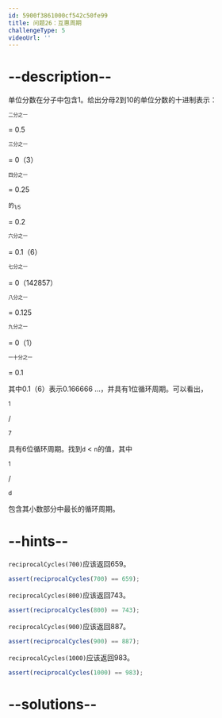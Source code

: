 ```yaml
---
id: 5900f3861000cf542c50fe99
title: 问题26：互惠周期
challengeType: 5
videoUrl: ''
---
```


# --description--

单位分数在分子中包含1。给出分母2到10的单位分数的十进制表示：

<sup><sub>二分之一</sub></sup>

 = 0.5

<sup><sub>三分之一</sub></sup>

 = 0（3）

<sup><sub>四分之一</sub></sup>

 = 0.25

<sup>的<sub>1/5</sub></sup>

 = 0.2

<sup><sub>六分之一</sub></sup>

 = 0.1（6）

<sup><sub>七分之一</sub></sup>

 = 0（142857）

<sup><sub>八分之一</sub></sup>

 = 0.125

<sup><sub>九分之一</sub></sup>

 = 0（1）

<sup><sub>一十分之一</sub></sup>

 = 0.1

其中0.1（6）表示0.166666 ...，并具有1位循环周期。可以看出， 

<sup>1</sup>

 / 

<sub>7</sub>

具有6位循环周期。找到`d` &lt; `n`的值，其中

<sup>1</sup>

 / 

<sub>d</sub>

包含其小数部分中最长的循环周期。

# --hints--

`reciprocalCycles(700)`应该返回659。

```js
assert(reciprocalCycles(700) == 659);
```

`reciprocalCycles(800)`应该返回743。

```js
assert(reciprocalCycles(800) == 743);
```

`reciprocalCycles(900)`应该返回887。

```js
assert(reciprocalCycles(900) == 887);
```

`reciprocalCycles(1000)`应该返回983。

```js
assert(reciprocalCycles(1000) == 983);
```

# --solutions--

